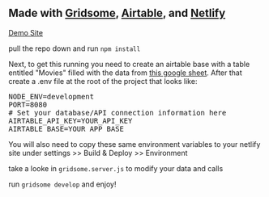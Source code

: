 
## Made with [Gridsome](https://gridsome.org/docs), [Airtable](https://airtable.com/), and [Netlify](https://www.netlify.com/)

[Demo Site](https://starwarsgridsome.netlify.com/)

pull the repo down and run ```npm install```

Next, to get this running you need to create an airtable base with a table entitled "Movies" filled with the data from [this google sheet](https://docs.google.com/spreadsheets/d/1cwLHUPc6RL_raj7m71vt0IrhJ3vQgvUKRZSaFVG49LY/edit?usp=sharing). After that create a .env file at the root of the project that looks like:

<pre>NODE_ENV=development
PORT=8080
# Set your database/API connection information here
AIRTABLE_API_KEY=YOUR_API_KEY
AIRTABLE_BASE=YOUR_APP_BASE</pre>

You will also need to copy these same environment variables to your netlify site under settings >> Build & Deploy >> Environment

take a looke in ```gridsome.server.js``` to modify your data and calls

run ```gridsome develop``` and enjoy!
